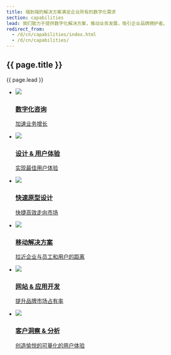 ```yaml
---
title: 端到端的解决方案满足企业所有的数字化需求
section: capabilities
lead: 我们致力于提供数字化解决方案，推动业务发展，吸引企业品牌拥护者。
redirect_from:
  - /d/cn/capabilities/index.html
  - /d/cn/capabilities/
---
```


<section>
  <h2>{{ page.title }}</h2>
  <div class="intro">
    <p class="lead">{{ page.lead }}</p>
  </div>
</section>
    
    
<section>
  <ul class="flex-grid card-list centered">
    <li class="card-item">
      <a class="card" href="{{ site.bseurl }}/cn/capabilities/digital_consultation/" title="Digital Consultation">
        <img class="image" src="{{site.baseurl}}/assets/img/capabilities/capabilities_DC.png">
        <div class="content">
          <h3 class="title">数字化咨询</h3>
          <p>加速业务增长</p>
        </div>
      </a>  
    </li>
    <li class="card-item">
      <a class="card" href="{{ site.bseurl }}/cn/capabilities/design_user_experience/" title="Design &amp; User Experience">
        <img class="image" src="{{site.baseurl}}/assets/img/capabilities/capabilities_UX.png">
        <div class="content">
          <h3 class="title">设计 &amp; 用户体验</h3>
          <p>实现最佳用户体验</p>
        </div>
      </a>
    </li>
    <li class="card-item">
      <a class="card" href="{{ site.bseurl }}/cn/capabilities/rapid_prototyping/" title="Rapid Prototyping">
        <img class="image" src="{{site.baseurl}}/assets/img/capabilities/capabilities_RP.png">
        <div class="content">
          <h3 class="title">快速原型设计</h3>
          <p>快捷高效走向市场</p>
        </div>
      </a>
    </li>
    <li class="card-item">
        <a class="card" href="{{ site.bseurl }}/cn/capabilities/mobile_solutions/" title="Mobile Solutions">
          <img class="image" src="{{site.baseurl}}/assets/img/capabilities/capabilities_MS.png">
        <div class="content">
          <h3 class="title">移动解决方案</h3>
          <p>拉近企业与员工和用户的距离</p>
        </div>
      </a>
    </li>
    <li class="card-item">
      <a class="card" href="{{ site.bseurl }}/cn/capabilities/website_application_development/" title="Website &amp; Application Development">
        <img class="image" src="{{site.baseurl}}/assets/img/capabilities/capabilities_AP.png">
        <div class="content">
          <h3 class="title">网站 &amp; 应用开发</h3>
          <p>提升品牌市场占有率</p>
        </div>
      </a>
    </li>
    <li class="card-item">
      <a class="card" href="{{ site.bseurl }}/cn/capabilities/customer_insights_analytics/" title="Customer Insights &amp; Analytics">
        <img class="image" src="{{site.baseurl}}/assets/img/capabilities/capabilities_CI.png">
        <div class="content">
          <h3 class="title">客户洞察 &amp; 分析</h3>
          <p>创造愉悦的可量化的用户体验</p>
        </div>
      </a>
    </li>                  
  </ul>
</section>